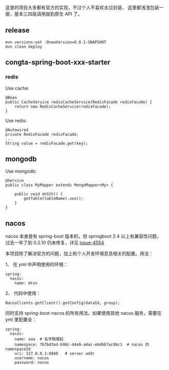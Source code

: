 这里的项目大多都有官方的实现，不过个人不喜欢太过封装，
这里都浅浅包装一层，基本三四层调用就到原生 API 了。

## release

    mvn versions:set -DnewVersion=0.0.1-SNAPSHOT
    mvn clean deploy
    
## congta-spring-boot-xxx-starter

### redis

Use cache: 

    @Bean
    public CacheService redisCacheService(RedisFacade redisFacade) {
        return new RedisCacheService(redisFacade);
    }

Use redis:

    @Autowired
    private RedisFacade redisFacade;
    ...
    String value = redisFacade.get(key);

## mongodb

Use mongodb:

    @Service
    public class MyMapper extends MongoMapper<My> {
    
        public void doSth() {
            getTable(tableName).xxx();
        }
    }

## nacos

nacos 本身是有 spring-boot 版本的，但 springboot 2.4 以上有兼容性问题，
过去一年了到 0.2.10 仍未修复，详见 [issue-4554](https://github.com/alibaba/nacos/issues/4554)

本项目除了解决官方的问题，加上和个人开发环境息息相关的配置。用法：

1、 在 yml 中声明使用的环境：

    spring:
      nacos:
        name: mtus

2、 代码中使用：

    NacosClients.getClient().getConfig(dataId, group);

同时支持 spring-boot-nacos 的所有用法。如果使用其他 nacos 服务，需要在 yml 里配置全：

    spring:
      nacos:
        name: aaa  # 名字随便起
        namespace: 7bfbd3ad-b98c-44a9-a4ac-eb46b7ac9bc1  # nacos 的 namespaceId
        uri: 127.0.0.1:8848   # server addr
        username: nacos
        password: nacos